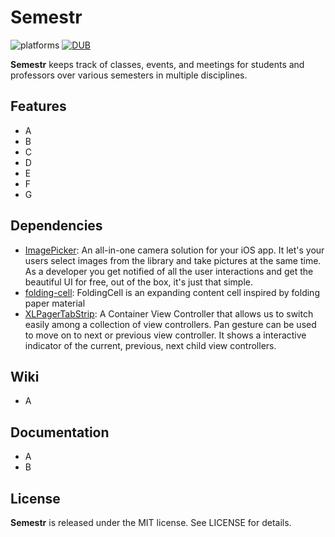 # Semestr

![platforms](https://img.shields.io/badge/platform-ios-lightgrey.svg?style=flat)
[![DUB](https://img.shields.io/dub/l/vibe-d.svg)]()

**Semestr** keeps track of classes, events, and meetings for students and professors over various semesters in multiple disciplines.

## Features
- A
- B
- C
- D
- E
- F
- G

## Dependencies
- [ImagePicker](https://github.com/hyperoslo/ImagePicker): An all-in-one camera solution for your iOS app. It let's your users select images from the library and take pictures at the same time. As a developer you get notified of all the user interactions and get the beautiful UI for free, out of the box, it's just that simple.
- [folding-cell](https://github.com/Ramotion/folding-cell): FoldingCell is an expanding content cell inspired by folding paper material
- [XLPagerTabStrip](https://github.com/xmartlabs/XLPagerTabStrip): A Container View Controller that allows us to switch easily among a collection of view controllers. Pan gesture can be used to move on to next or previous view controller. It shows a interactive indicator of the current, previous, next child view controllers.

## Wiki

- A

## Documentation

- A
- B

## License

**Semestr** is released under the MIT license. See LICENSE for details.
